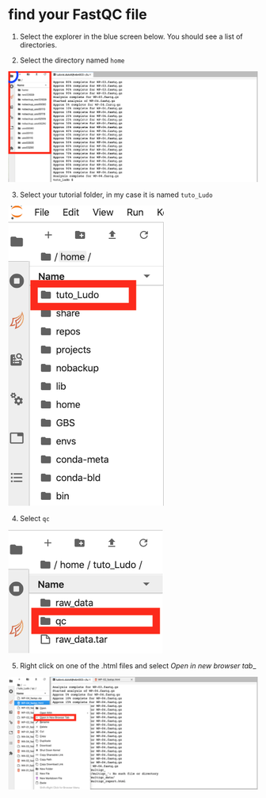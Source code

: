 # find your FastQC file

1. Select the explorer in the blue screen below. You should see a list of directories. 

2. Select the directory named `home`

![](img/navigate_tofasqc_output_step1.png)

3. Select your tutorial folder, in my case it is named `tuto_Ludo`

![](img/navigate_tofasqc_output_step2.png)

4. Select `qc`

![](img/navigate_tofasqc_output_step3.png)

5. Right click on one of the .html files and select *Open in new browser tab*_

![](img/navigate_tofasqc_output_step4.png)


